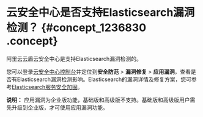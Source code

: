 # 云安全中心是否支持Elasticsearch漏洞检测？ {#concept_1236830 .concept}

阿里云云盾云安全中心是支持Elasticsearch漏洞检测的。

您可以登录[云安全中心控制台](https://yundun.console.aliyun.com/?p=sas)并定位到**安全防范** \> **漏洞修复** \> **应用漏洞**，查看是否有Elasticsearch漏洞检测影响。Elasticsearch的漏洞详情及修复方案，您可参考[Elasticsearch服务安全加固](https://help.aliyun.com/knowledge_detail/49913.html)。

**说明：** 应用漏洞为企业版功能，基础版和高级版不支持。基础版和高级版用户需先升级到企业版，才可使用应用漏洞功能。

